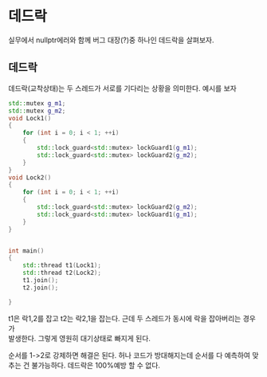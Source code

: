 # 데드락

실무에서 nullptr에러와 함께 버그 대장(?)중 하나인 데드락을 살펴보자.

## 데드락

데드락(교착상태)는 두 스레드가 서로를 기다리는 상황을 의미한다. 예시를 보자

```c++
std::mutex g_m1;
std::mutex g_m2;
void Lock1()
{
	for (int i = 0; i < 1; ++i)
	{
		std::lock_guard<std::mutex> lockGuard1(g_m1);
		std::lock_guard<std::mutex> lockGuard2(g_m2);
	}
}
void Lock2()
{
	for (int i = 0; i < 1; ++i)
	{
		std::lock_guard<std::mutex> lockGuard2(g_m2);
		std::lock_guard<std::mutex> lockGuard1(g_m1);
	}
}


int main()
{
	std::thread t1(Lock1);
	std::thread t2(Lock2);
	t1.join();
	t2.join();

}
```

t1은 락1,2를 잡고 t2는 락2,1을 잡는다. 근데 두 스레드가 동시에 락을 잡아버리는 경우가  
발생한다. 그렇게 영원히 대기상태로 빠지게 된다.

순서를 1->2로 강제하면 해결은 된다. 허나 코드가 방대해지는데 순서를 다 예측하여 맞추는 건
불가능하다. 데드락은 100%예방 할 수 없다.

